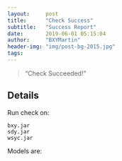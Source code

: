 ```yaml
---
layout:     post
title:      "Check Success"
subtitle:   "Success Report"
date:       2019-06-01 05:15:04
author:     "BXYMartin"
header-img: "img/post-bg-2015.jpg"
tags:
---
```


> “Check Succeeded!”


## Details

Run check on:

```
bxy.jar
sdy.jar
wsyc.jar
```

Models are:

```

```

